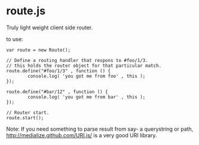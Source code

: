 route.js
========

Truly light weight client side router.

to use:

    var route = new Route();

    // Define a routing handler that respons to #foo/1/3.
    // this holds the router object for that particular match.
    route.define("#foo/1/3" , function () {
            console.log( 'you got me from foo' , this );
    });
    
    route.define("#bar/12" , function () {
            console.log( 'you got me from bar' , this );
    });
    
    // Router start.
    route.start();

Note: If you need something to parse result from say- a querystring or path, http://medialize.github.com/URI.js/ is a very good
URI library.
